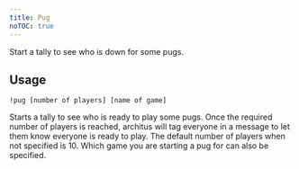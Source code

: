 ```yaml
---
title: Pug
noTOC: true
---
```


Start a tally to see who is down for some pugs.

## Usage
```
!pug [number of players] [name of game]
```

Starts a tally to see who is ready to play some pugs. Once the required number of players is reached,
architus will tag everyone in a message to let them know everyone is ready to play. The default number
of players when not specified is 10. Which game you are starting a pug for can also be specified.
